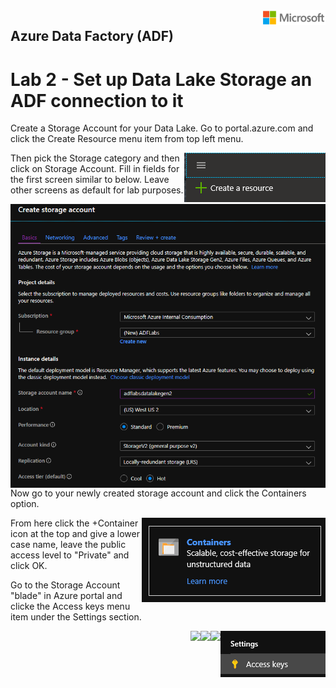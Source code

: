<img style="float: right;" src="../../graphics/solutions-microsoft-logo-small.png">

## Azure Data Factory (ADF) 
# Lab 2 - Set up Data Lake Storage an ADF connection to it

Create a Storage Account for your Data Lake.  Go to portal.azure.com and click the Create Resource menu item from top left menu.

<img style="float: right;" src="../../graphics/createresource.png">

Then pick the Storage category and then click on Storage Account.  Fill in fields for the first screen similar to below.
Leave other screens as default for lab purposes.

<img style="float: right;" src="../../graphics/datalakecreate1.png">

Now go to your newly created storage account and click the Containers option.

<img style="float: right;" src="../../graphics/containers.png">

From here click the +Container icon at the top and give a lower case name, leave the public access level to "Private" and click OK.

Go to the Storage Account "blade" in Azure portal and clicke the Access keys menu item under the Settings section.

<img style="float: right;" src="../../graphics/storageaccesskeys.png">

<img style="float: right;" src="../../graphics/.png">
<img style="float: right;" src="../../graphics/.png">
<img style="float: right;" src="../../graphics/.png">

